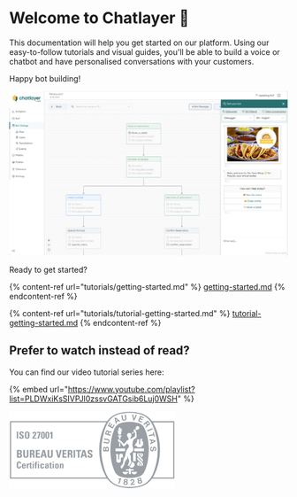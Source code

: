 # Welcome to Chatlayer 👋

This documentation will help you get started on our platform. Using our easy-to-follow tutorials and visual guides, you'll be able to build a voice or chatbot and have personalised conversations with your customers.

Happy bot building!

![](<.gitbook/assets/image (713).png>)

Ready to get started?&#x20;

{% content-ref url="tutorials/getting-started.md" %}
[getting-started.md](tutorials/getting-started.md)
{% endcontent-ref %}

{% content-ref url="tutorials/tutorial-getting-started.md" %}
[tutorial-getting-started.md](tutorials/tutorial-getting-started.md)
{% endcontent-ref %}

## Prefer to watch instead of read?&#x20;

You can find our video tutorial series here:

{% embed url="https://www.youtube.com/playlist?list=PLDWxiKsSIVPJl0zssvGATGsib6Luj0WSH" %}



![](<.gitbook/assets/image (571).png>)
